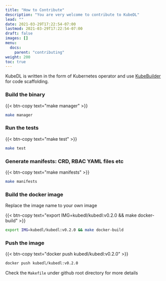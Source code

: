 ```yaml
---
title: "How to Contribute"
description: "You are very welcome to contribute to KubeDL"
lead: ""
date: 2021-03-29T17:22:54-07:00
lastmod: 2021-03-29T17:22:54-07:00
draft: false
images: []
menu:
  docs:
    parent: "contributing"
weight: 200
toc: true
---
```


KubeDL is written in the form of Kubernetes operator and use [KubeBuilder](https://github.com/kubernetes-sigs/kubebuilder) for code scaffolding.
### Build the binary


{{< btn-copy text="make manager" >}}
```bash
make manager
```
### Run the tests

{{< btn-copy text="make test" >}}
```bash
make test
```
### Generate manifests: CRD, RBAC YAML files etc

{{< btn-copy text="make manifests" >}}
```bash
make manifests
```
### Build the docker image

Replace the image name to your own image

{{< btn-copy text="export IMG=kubedl/kubedl:v0.2.0 && make docker-build" >}}
```bash
export IMG=kubedl/kubedl:v0.2.0 && make docker-build
```

### Push the image

{{< btn-copy text="docker push kubedl/kubedl:v0.2.0" >}}
```bash
docker push kubedl/kubedl:v0.2.0
```
Check the `Makefile` under github root directory for more details
